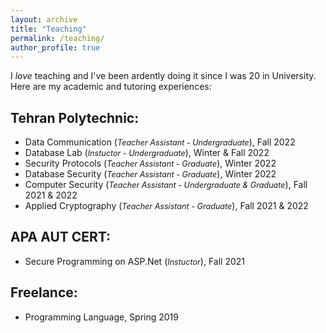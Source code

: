 ```yaml
---
layout: archive
title: "Teaching"
permalink: /teaching/
author_profile: true
---
```



I *love* teaching and I've been ardently doing it since I was 20 in University. Here are my academic and tutoring experiences:


## Tehran Polytechnic: 
- Data Communication (<i style='font-size: 0.9em;'>Teacher Assistant - Undergraduate</i>), Fall 2022
- Database Lab (<i style='font-size: 0.9em;'>Instuctor - Undergraduate</i>), Winter & Fall 2022
- Security Protocols (<i style='font-size: 0.9em;'>Teacher Assistant - Graduate</i>), Winter 2022
- Database Security (<i style='font-size: 0.9em;'>Teacher Assistant - Graduate</i>), Winter 2022
- Computer Security (<i style='font-size: 0.9em;'>Teacher Assistant - Undergraduate & Graduate</i>), Fall 2021 & 2022
- Applied Cryptography (<i style='font-size: 0.9em;'>Teacher Assistant - Graduate</i>), Fall 2021 & 2022


## APA AUT CERT:
- Secure Programming on ASP.Net (<i style='font-size: 0.9em;'>Instuctor</i>), Fall 2021

## Freelance:
- Programming Language, Spring 2019

